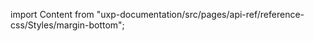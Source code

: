 
import Content from "uxp-documentation/src/pages/api-ref/reference-css/Styles/margin-bottom";

<Content query="product=photoshop"/>

